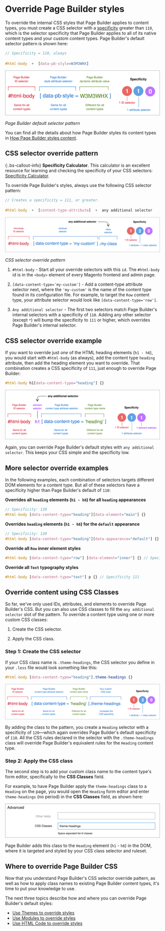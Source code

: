 # Override Page Builder styles

To override the internal CSS styles that Page Builder applies to content types, you must create a CSS selector with a [specificity](https://developer.mozilla.org/en-US/docs/Web/CSS/Specificity) greater than `110`, which is the selector specificity that Page Builder applies to all of its native content types and your custom content types. Page Builder's default selector pattern is shown here:

```scss
// Specificity = 110, always

#html-body  +  [data-pb-style=W3M3WHX]
```

![Default style selector](../../images/pagebuilder-style-selector.svg)

_Page Builder default selector pattern_

You can find all the details about how Page Builder styles its content types in [How Page Builder styles content](introduction.md).

## CSS selector override pattern

{:.bs-callout-info}
**Specificity Calculator**. This calculator is an excellent resource for learning and checking the specificity of your CSS selectors: [Specificity Calculator](https://specificity.keegan.st/).

To override Page Builder's styles, always use the following CSS selector pattern:

```scss
// Creates a specificity = 111, or greater.

#html-body  +  [content-type-attribute]  +  any additional selector
```

![CSS selector override pattern](../../images/pagebuilder-style-override-pattern-class.svg)

_CSS selector override pattern_

1. `#html-body` - Start all your override selectors with this `id`. The `#html-body` id is in the `<body>` element of every Magento frontend and admin page.

1. `[data-content-type='my-custom']` - Add a content-type attribute selector next, where the `'my-custom'` is the name of the content type found in its configuration file. For example, to target the `Row` content type, your attribute selector would look like `[data-content-type='row']`.

1. `Any additional selector` - The first two selectors match Page Builder's internal selectors with a specificity of `110`. Adding any other selector (except `*`) will bump the specificity to `111` or higher, which overrides Page Builder's internal selector.

## CSS selector override example

If you want to override just _one_ of the HTML heading elements (`h1 - h6`), you would start with `#html-body` (as always), add the content type `heading` attribute, then add the heading element you want to override. That combination creates a CSS specificity of `111`, just enough to override Page Builder:

```scss
#html-body h1[data-content-type="heading"] {}
```

![Page Builder style selector](../../images/pagebuilder-style-override-element-selector.svg)

Again, you can override Page Builder's default styles with `any additional selector`. This keeps your CSS simple and the specificity low.

## More selector override examples

In the following examples, each combination of selectors targets different DOM elements for a content type. But all of these selectors have a specificity higher than Page Builder's default of `110`:

**Overrides all `heading` elements (`h1 - h6`) for all `heading` appearances**

```scss
// Specificity: 120
#html-body [data-content-type="heading"][data-element="main"] {}
```

**Overrides `heading` elements (`h1 - h6`) for the `default` appearance**

```scss
// Specificity: 120
#html-body [data-content-type="heading"][data-appearance="default"] {}
```

**Override all `Row` inner element styles**

```scss
#html-body [data-content-type="row"] [data-element="inner"] {} // Specificity 120
```

**Override all `Text` typography styles**

```scss
#html-body [data-content-type="text"] p {} // Specificity 111
```

## Override content using CSS Classes

So far, we've only used IDs, attributes, and elements to override Page Builder's CSS. But you can also use CSS classes to fill the `any additional selector` slot of the pattern. To override a content type using one or more custom CSS classes:

1. Create the CSS selector.

2. Apply the CSS class.

### Step 1: Create the CSS selector

If your CSS class name is `.theme-headings`, the CSS selector you define in your `.less` file would look something like this:

```scss
#html-body [data-content-type="heading"].theme-headings {}
```

![Page Builder style selector](../../images/pagebuilder-style-override-selector.svg)

By adding the class to the pattern, you create a `Heading` selector with a specificity of `120`—which again overrides Page Builder's default specificity of `110`. All the CSS rules declared in the selector with the `.theme-headings` class will override Page Builder's equivalent rules for the `Heading` content type.

### Step 2: Apply the CSS class

The second step is to add your custom class name to the content type's form editor, specifically to the **CSS Classes** field.

For example, to have Page Builder apply the `theme-headings` class to a `Heading` on the page, you would open the `Heading` form editor and enter `theme-headings` (no period) in the **CSS Classes** field, as shown here:

![Add CSS class to content type](../../images/css-classes-field.svg)

Page Builder adds this class to the `Heading` element (`h1` - `h6`) in the DOM, where it is targeted and styled by your CSS class selector and ruleset.

## Where to override Page Builder CSS

Now that you understand Page Builder's CSS selector override pattern, as well as how to apply class names to existing Page Builder content types, it's time to put your knowledge to use.

The next three topics describe how and where you can override Page Builder's default styles:

-  [Use Themes to override styles](use-themes-to-override-styles.md)
-  [Use Modules to override styles](use-modules-to-override-styles.md)
-  [Use HTML Code to override styles](use-htmlcode-to-override-styles.md)
